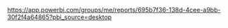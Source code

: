 

https://app.powerbi.com/groups/me/reports/695b7f36-138d-4cee-a9bb-30f2f4a64865?pbi_source=desktop
